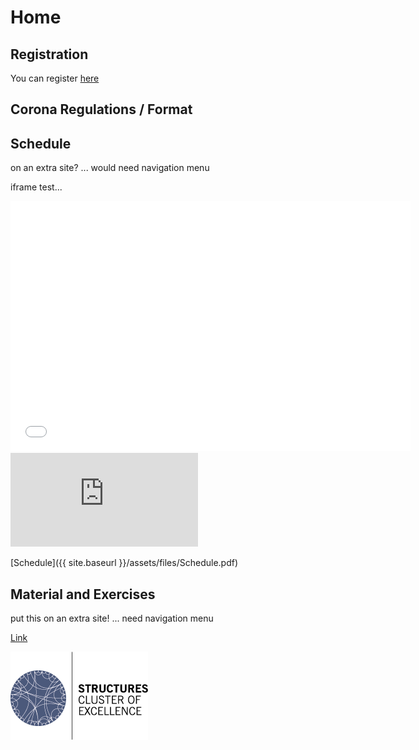 # Home

## Registration
You can register [here](https://forms.gle/43vsBjNM1M4LffvA9)


## Corona Regulations / Format


## Schedule
on an extra site? ... would need navigation menu

iframe test...

<iframe src="{{ site.baseurl }}/assets/files/Schedule.pdf" width="640" height="400" frameborder="0" marginheight="0" marginwidth="0">...Loading...</iframe>

<embed src="https://micbl.github.io/TDAworkshop/assets/files/Schedule.pdf" type="application/pdf" />


[Schedule]({{ site.baseurl }}/assets/files/Schedule.pdf)


## Material and Exercises
put this on an extra site! ... need navigation menu




[Link](url)

![logo](assets/images/STRUCTURES_bunt.png)
